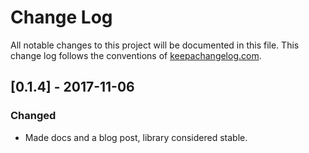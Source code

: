 # Change Log
All notable changes to this project will be documented in this file. This change log follows the conventions of [keepachangelog.com](http://keepachangelog.com/).

## [0.1.4] - 2017-11-06
### Changed
- Made docs and a blog post, library considered stable.
